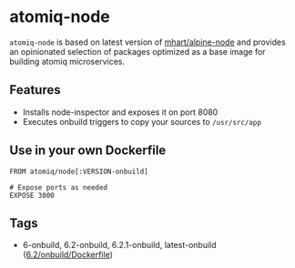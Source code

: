 # atomiq-node

`atomiq-node` is based on latest version of [mhart/alpine-node] and provides an
opinionated selection of packages optimized as a base image for building atomiq
microservices.

## Features

 * Installs node-inspector and exposes it on port 8080
 * Executes onbuild triggers to copy your sources to `/usr/src/app`

## Use in your own Dockerfile

    FROM atomiq/node[:VERSION-onbuild]

    # Expose ports as needed
    EXPOSE 3000

## Tags

* 6-onbuild, 6.2-onbuild, 6.2.1-onbuild, latest-onbuild ([6.2/onbuild/Dockerfile](https://github.com/atomiqio/atomiq-node/blob/master/6.2/onbuild/Dockerfile))



[mhart/alpine-node]:       https://github.com/mhart/alpine-node       "mhart/alpine-node"
